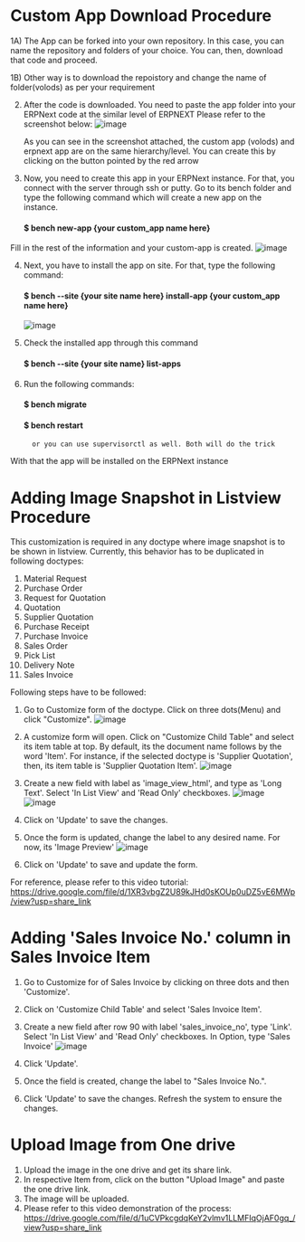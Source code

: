 # Custom App Download Procedure

1A) The App can be forked into your own repository. In this case, you can name the repository and folders of your choice. You can, then, download that code and proceed.

1B) Other way is to download the repoistory and change the name of folder(volods) as per your requirement

2. After the code is downloaded. You need to paste the app folder into your ERPNext code at the similar level of ERPNEXT
   Please refer to the screenshot below:
   ![image](https://user-images.githubusercontent.com/120718232/209635139-2984ca67-0d4d-422f-ae38-5f1e2e3c7be6.png)
   
   
   As you can see in the screenshot attached, the custom app (volods) and erpnext app are on the same hierarchy/level. You can create this by clicking on the button pointed by the red arrow

3. Now, you need to create this app in your ERPNext instance. For that, you connect with the server through ssh or putty. Go to its bench folder and type the
following command which will create a new app on the instance.
         <h4>$ bench new-app {your custom_app name here}</h4>
  
  Fill in the rest of the information and your custom-app is created.
  ![image](https://user-images.githubusercontent.com/120718232/209636780-004527ab-fa7d-4bdd-8432-f7db28beebd1.png)






  
4. Next, you have to install the app on site. For that, type the following command:
         <h4>$ bench --site {your site name here} install-app {your custom_app name here}</h4>
         ![image](https://user-images.githubusercontent.com/120718232/209637128-9bd9966e-3754-4de0-9c0e-3671a14a9535.png)



5. Check the installed app through this command
         <h4>$ bench --site {your site name} list-apps</h4>
         

6. Run the following commands:
         <h4>$ bench migrate</h4>
         <h4>$ bench restart</h4>
         
         or you can use supervisorctl as well. Both will do the trick


With that the app will be installed on the ERPNext instance


# Adding Image Snapshot in Listview Procedure
This customization is required in any doctype where image snapshot is to be shown in listview. Currently, this behavior has to be duplicated in following doctypes:
1. Material Request
2. Purchase Order
3. Request for Quotation
4. Quotation
5. Supplier Quotation
6. Purchase Receipt
7. Purchase Invoice
8. Sales Order
9. Pick List
10. Delivery Note
11. Sales Invoice

Following steps have to be followed:
1. Go to Customize form of the doctype. Click on three dots(Menu) and click "Customize".
![image](https://user-images.githubusercontent.com/120718232/210155429-d8a52bfe-b776-4e73-9627-5b414e26de11.png)

2. A customize form will open. Click on "Customize Child Table" and select its item table at top. By default, its the document name follows by the word 'Item'. For instance, if the selected doctype is 'Supplier Quotation', then, its item table is 'Supplier Quotation Item'.
![image](https://user-images.githubusercontent.com/120718232/210155438-281f97d1-70a9-45ec-a187-2931b130bb13.png)

3. Create a new field with label as 'image_view_html', and type as 'Long Text'. Select 'In List View' and 'Read Only' checkboxes.
![image](https://user-images.githubusercontent.com/120718232/210155480-997f03f2-0161-4dad-ae8c-b0cb1e742548.png)
![image](https://user-images.githubusercontent.com/120718232/210155486-7a92bce3-d745-4502-b2a3-95c8fd053c0f.png)

4. Click on 'Update' to save the changes.
5. Once the form is updated, change the label to any desired name. For now, its 'Image Preview'
![image](https://user-images.githubusercontent.com/120718232/210155522-69998103-2ce9-42b6-bcb7-cc344524f645.png)

6. Click on 'Update' to save and update the form.

For reference, please refer to this video tutorial: 
https://drive.google.com/file/d/1XR3vbgZ2U89kJHd0sKOUp0uDZ5vE6MWp/view?usp=share_link

# Adding 'Sales Invoice No.' column in Sales Invoice Item
1. Go to Customize for of Sales Invoice by clicking on three dots and then 'Customize'.
2. Click on 'Customize Child Table' and select 'Sales Invoice Item'.
3. Create a new field after row 90 with label 'sales_invoice_no', type 'Link'. Select 'In List View' and 'Read Only' checkboxes. In Option, type 'Sales Invoice'
![image](https://user-images.githubusercontent.com/120718232/210156304-c4261f20-180b-4238-b928-7930bcc3d99b.png)

4. Click 'Update'.
5. Once the field is created, change the label to "Sales Invoice No.".
6. Click 'Update' to save the changes. Refresh the system to ensure the changes.

# Upload Image from One drive
1. Upload the image in the one drive and get its share link.
2. In respective Item from, click on the button "Upload Image" and paste the one drive link.
3. The image will be uploaded.
4. Please refer to this video demonstration of the process: https://drive.google.com/file/d/1uCVPkcgdqKeY2vlmv1LLMFIqOjAF0gq_/view?usp=share_link
